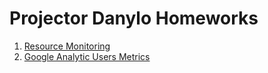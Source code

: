 # Projector Danylo Homeworks

1. [Resource Monitoring](https://github.com/Soures888/prjct_homeworks/tree/main/resource_monitoring)
2. [Google Analytic Users Metrics](https://github.com/Soures888/prjct_homeworks/tree/main/google_analytics)